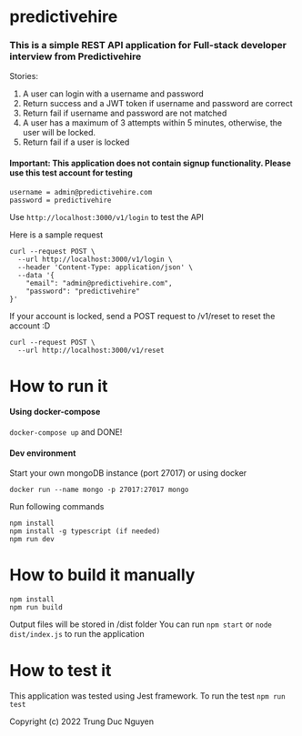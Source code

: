 # predictivehire

### This is a simple REST API application for Full-stack developer interview from Predictivehire

Stories:
1. A user can login with a username and password
2. Return success and a JWT token if username and password are correct
3. Return fail if username and password are not matched
4. A user has a maximum of 3 attempts within 5 minutes, otherwise, the user will be locked.
5. Return fail if a user is locked

#### Important: This application does not contain signup functionality. Please use this test account for testing

```
username = admin@predictivehire.com
password = predictivehire
```

Use ``` http://localhost:3000/v1/login ``` to test the API

Here is a sample request

```
curl --request POST \
  --url http://localhost:3000/v1/login \
  --header 'Content-Type: application/json' \
  --data '{
	"email": "admin@predictivehire.com",
	"password": "predictivehire"
}'
```

If your account is locked, send a POST request to /v1/reset to reset the account :D
```
curl --request POST \
  --url http://localhost:3000/v1/reset
```

# How to run it

#### Using docker-compose

``` docker-compose up ``` and DONE!

#### Dev environment

Start your own mongoDB instance (port 27017) or using docker

``` docker run --name mongo -p 27017:27017 mongo ```

Run following commands

```
npm install
npm install -g typescript (if needed)
npm run dev
```

# How to build it manually
```
npm install
npm run build
```

Output files will be stored in /dist folder
You can run ```npm start``` or ```node dist/index.js``` to run the application

# How to test it
This application was tested using Jest framework. To run the test ``` npm run test ```

Copyright (c) 2022 Trung Duc Nguyen

